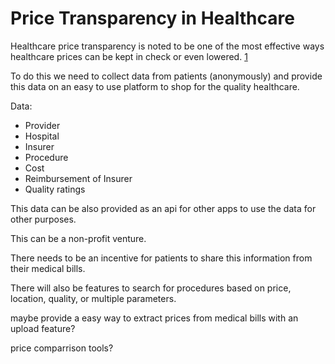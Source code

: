 # Price Transparency in Healthcare

Healthcare price transparency is noted to be one of the most effective ways healthcare prices can be kept in check or even lowered. [1](http://www.rwjf.org/en/library/research/2016/03/how-price-transparency-controls-health-care-cost.html) 

To do this we need to collect data from patients (anonymously) and provide this data on an easy to use platform to shop for the quality healthcare.

Data:
  - Provider
  - Hospital
  - Insurer
  - Procedure
  - Cost
  - Reimbursement of Insurer
  - Quality ratings
  
This data can be also provided as an api for other apps to use the data for other purposes.

This can be a non-profit venture.

There needs to be an incentive for patients to share this information from their medical bills.

There will also be features to search for procedures based on price, location, quality, or multiple parameters.

maybe provide a easy way to extract prices from medical bills with an upload feature?

price comparrison tools?

